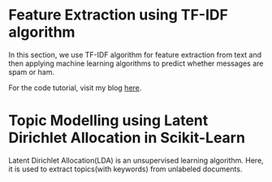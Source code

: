 # Feature Extraction using TF-IDF algorithm

In this section, we use TF-IDF algorithm for feature extraction from text and then applying machine learning algorithms to predict
whether messages are spam or ham.

For the code tutorial, visit my blog [here](https://hritikattri10.wordpress.com/2019/10/12/feature-extraction-using-tf-idf-algorithm/).

# Topic Modelling using Latent Dirichlet Allocation in Scikit-Learn

Latent Dirichlet Allocation(LDA) is an unsupervised learning algorithm. Here, it is used to extract topics(with keywords) from unlabeled documents.